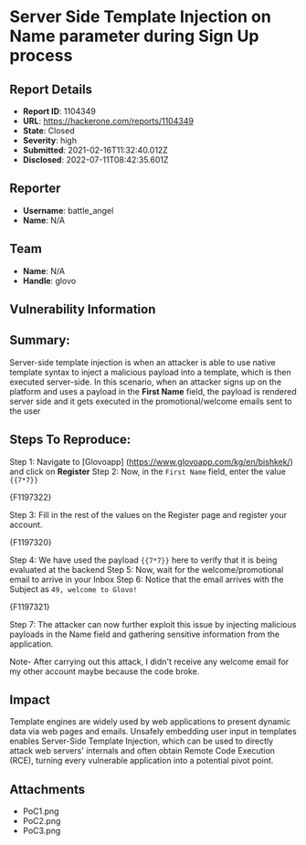 # Server Side Template Injection on Name parameter during Sign Up process

## Report Details
- **Report ID**: 1104349
- **URL**: https://hackerone.com/reports/1104349
- **State**: Closed
- **Severity**: high
- **Submitted**: 2021-02-16T11:32:40.012Z
- **Disclosed**: 2022-07-11T08:42:35.601Z

## Reporter
- **Username**: battle_angel
- **Name**: N/A

## Team
- **Name**: N/A
- **Handle**: glovo

## Vulnerability Information
## Summary:
Server-side template injection is when an attacker is able to use native template syntax to inject a malicious payload into a template, which is then executed server-side. 
In this scenario, when an attacker signs up on the platform and uses a payload in the **First Name** field, the payload is rendered server side and it gets executed in the promotional/welcome emails sent to the user

## Steps To Reproduce:
Step 1: Navigate to [Glovoapp] (https://www.glovoapp.com/kg/en/bishkek/) and click on **Register**
Step 2: Now, in the ```First Name``` field, enter the value ```{{7*7}}```

{F1197322}


Step 3: Fill in the rest of the values on the Register page and register your account.

{F1197320}


Step 4: We have used the payload ```{{7*7}}``` here to verify that it is being evaluated at the backend
Step 5: Now, wait for the welcome/promotional email to arrive in your Inbox
Step 6: Notice that the email arrives with the Subject as ```49, welcome to Glovo!```

{F1197321}


Step 7: The attacker can now further exploit this issue by injecting malicious payloads in the Name field and gathering sensitive information from the application.


Note- After carrying out this attack, I didn't receive any welcome email for my other account maybe because the code broke.

## Impact

Template engines are widely used by web applications to present dynamic data via web pages and emails. Unsafely embedding user input in templates enables Server-Side Template Injection, which can be used to directly attack web servers' internals and often obtain Remote Code Execution (RCE), turning every vulnerable application into a potential pivot point.

## Attachments
- PoC1.png
- PoC2.png
- PoC3.png
